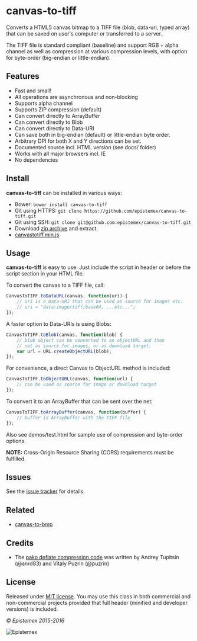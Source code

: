 ﻿canvas-to-tiff
==============

Converts a HTML5 canvas bitmap to a TIFF file (blob, data-uri, typed array)
that can be saved on user's computer or transferred to a server.

The TIFF file is standard compliant (baseline) and support RGB + alpha
channel as well as compression at various compression levels, with option 
for byte-order (big-endian or little-endian).


Features
--------

- Fast and small!
- All operations are asynchronous and non-blocking
- Supports alpha channel
- Supports ZIP compression (default)
- Can convert directly to ArrayBuffer
- Can convert directly to Blob
- Can convert directly to Data-URI
- Can save both in big-endian (default) or little-endian byte order.
- Arbitrary DPI for both X and Y directions can be set.
- Documented source incl. HTML version (see docs/ folder)
- Works with all major browsers incl. IE
- No dependencies


Install
-------

**canvas-to-tiff** can be installed in various ways:

- Bower: `bower install canvas-to-tiff`
- Git using HTTPS: `git clone https://github.com/epistemex/canvas-to-tiff.git`
- Git using SSH: `git clone git@github.com:epistemex/canvas-to-tiff.git`
- Download [zip archive](https://github.com/epistemex/canvas-to-tiff/archive/master.zip) and extract.
- [canvastotiff.min.js](https://raw.githubusercontent.com/epistemex/canvas-to-tiff/master/canvastotiff.min.js)


Usage
-----

**canvas-to-tiff** is easy to use. Just include the script in header 
or before the script section in your HTML file.

To convert the canvas to a TIFF file, call:

```Javascript
CanvasToTIFF.toDataURL(canvas, function(uri) {
	// uri is a Data-URI that can be used as source for images etc.
	// uri = "data:image/tiff;base64, ...etc...";
});
```

A faster option to Data-URIs is using Blobs:

```Javascript
CanvasToTIFF.toBlob(canvas, function(blob) {
	// blob object can be converted to an objectURL and then
	// set as source for images, or as download target:
	var url = URL.createObjectURL(blob);
});
```

For convenience, a direct Canvas to ObjectURL method is included:

```Javascript
CanvasToTIFF.toObjectURL(canvas, function(url) {
	// can be used as source for image or download target
});
```

To convert it to an ArrayBuffer that can be sent over the net:

```Javascript
CanvasToTIFF.toArrayBuffer(canvas, function(buffer) {
	// buffer is ArrayBuffer with the TIFF file
});
```

Also see demos/test.html for sample use of compression and byte-order options.

**NOTE:** Cross-Origin Resource Sharing (CORS) requirements must be fulfilled.


Issues
------

See the [issue tracker](https://github.com/epistemex/canvas-to-tiff/issues) for details.


Related
-------

- [canvas-to-bmp](https://github.com/epistemex/canvas-to-bmp)


Credits
-------

- The [pako deflate compression code](https://github.com/nodeca/pako) was written by Andrey Tupitsin (@anrd83) and Vitaly Puzrin (@puzrin)


License
-------

Released under [MIT license](http://choosealicense.com/licenses/mit/). You may use this class in both commercial and non-commercial projects provided that full header (minified and developer versions) is included.


*&copy; Epistemex 2015-2016*
 
![Epistemex](http://i.imgur.com/wZSsyt8.png)
